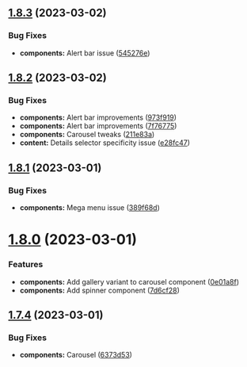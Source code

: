 ## [1.8.3](https://github.com/jacecotton/tcds/compare/v1.8.2...v1.8.3) (2023-03-02)


### Bug Fixes

* **components:** Alert bar issue ([545276e](https://github.com/jacecotton/tcds/commit/545276e48add8fe71d30aaed9de17f1002e353a7))



## [1.8.2](https://github.com/jacecotton/tcds/compare/v1.8.1...v1.8.2) (2023-03-02)


### Bug Fixes

* **components:** Alert bar improvements ([973f919](https://github.com/jacecotton/tcds/commit/973f919d227137c053a06e64fafa8bea3b0613c4))
* **components:** Alert bar improvements ([7f76775](https://github.com/jacecotton/tcds/commit/7f76775da10ae12a24837861cdca5364198917cb))
* **components:** Carousel tweaks ([211e83a](https://github.com/jacecotton/tcds/commit/211e83aa41c78269d1408be1ad0d9225203e1071))
* **content:** Details selector specificity issue ([e28fc47](https://github.com/jacecotton/tcds/commit/e28fc47e24c29a5ddc377f465843634a4220ae03))



## [1.8.1](https://github.com/jacecotton/tcds/compare/v1.8.0...v1.8.1) (2023-03-01)


### Bug Fixes

* **components:** Mega menu issue ([389f68d](https://github.com/jacecotton/tcds/commit/389f68dacafffc65051bdcf3934373fb892b4b92))



# [1.8.0](https://github.com/jacecotton/tcds/compare/v1.7.4...v1.8.0) (2023-03-01)


### Features

* **components:** Add gallery variant to carousel component ([0e01a8f](https://github.com/jacecotton/tcds/commit/0e01a8ff6de24db755922a82df8a22181d0dc94c))
* **components:** Add spinner component ([7d6cf28](https://github.com/jacecotton/tcds/commit/7d6cf28215f0a322e27e769bf631db3744747c99))



## [1.7.4](https://github.com/jacecotton/tcds/compare/v1.7.3...v1.7.4) (2023-03-01)


### Bug Fixes

* **components:** Carousel ([6373d53](https://github.com/jacecotton/tcds/commit/6373d534229152f2ee68a51e06fef9ed5f99d1b3))



